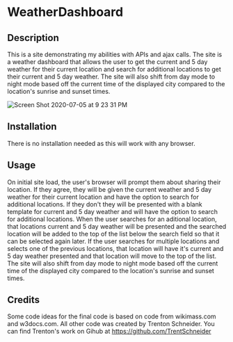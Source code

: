 # WeatherDashboard

## Description
This is a site demonstrating my abilities with APIs and ajax calls. The site is a weather dashboard that allows the user to get the current and 5 day weather for their current location and search for additional locations to get their current and 5 day weather. The site will also shift from day mode to night mode based off the current time of the displayed city compared to the location's sunrise and sunset times.

![Screen Shot 2020-07-05 at 9 23 31 PM](https://user-images.githubusercontent.com/64096701/86547111-d5be9480-bf05-11ea-84bd-0f844e78d8db.png)

## Installation
There is no installation needed as this will work with any browser.

## Usage
On initial site load, the user's browser will prompt them about sharing their location. If they agree, they will be given the current weather and 5 day weather for their current location and have the option to search for additional locations. If they don't they will be presented with a blank template for current and 5 day weather and will have the option to search for additional locations. When the user searches for an aditional location, that locations current and 5 day weather will be presented and the searched location will be added to the top of the list below the search field so that it can be selected again later. If the user searches for multiple locations and selects one of the previous locations, that location will have it's current and 5 day weather presented and that location will move to the top of the list. The site will also shift from day mode to night mode based off the current time of the displayed city compared to the location's sunrise and sunset times.

## Credits
Some code ideas for the final code is based on code from wikimass.com and w3docs.com. All other code was created by Trenton Schneider. You can find Trenton's work on Gihub at https://github.com/TrentSchneider
